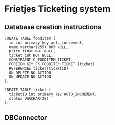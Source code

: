 # Frietjes Ticketing system

## Database creation instructions

    CREATE TABLE fooditem (
      id int primary key auto_increment,
      name varchar(255) NOT NULL,
      price float NOT NULL,
      ticket int NOT NULL,
      CONSTRAINT C_FOODITEM_TICKET
      FOREIGN KEY FK_FOODITEM_TICKET (ticket)
      REFERENCES ticket(ticketID)
      ON DELETE NO ACTION
      ON UPDATE NO ACTION
    );
    
    CREATE TABLE ticket (
      ticketID int primary key AUTO_INCREMENT,
      status VARCHAR(25)
    );

## DBConnector